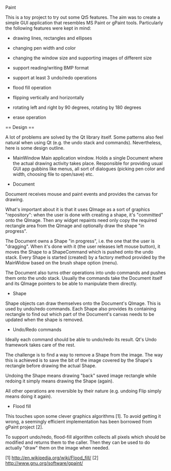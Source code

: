 Paint

This is a toy project to try out some Qt5 features.  The aim was to create a
simple GUI application that resembles MS Paint or gPaint tools.  Particularly
the following features were kept in mind:

* drawing lines, rectangles and ellipses

* changing pen width and color

* changing the window size and supporting images of different size

* support reading/writing BMP format

* support at least 3 undo/redo operations

* flood fill operation

* flipping vertically and horizontally

* rotating left and right by 90 degrees, rotating by 180 degrees

* erase operation


== Design ==

A lot of problems are solved by the Qt library itself.  Some patterns also feel
natural when using Qt (e.g. the undo stack and commands).  Nevertheless, here is
some design outline.

* MainWindow
Main application window.  Holds a single Document where the actual drawing
activity takes place.  Responsible for providing usual GUI app gubbins like
menus, all sort of dialogues (picking pen color and width, choosing file to
open/save) etc.

* Document

Document receives mouse and paint events and provides the canvas for drawing.

What's important about it is that it uses QImage as a sort of graphics
"repository":  when the user is done with creating a shape, it's "committed"
onto the QImage.  Then any widget repaints need only copy the required rectangle
area from the QImage and optionally draw the shape "in progress".

The Document owns a Shape "in progress", i.e. the one that the user is
"dragging".  When it's done with it (the user releases left mouse button), it
moves the Shape to a ShapeCommand which is pushed onto the undo stack.  Every
Shape is started (created) by a factory method provided by the MainWidow based
on the brush shape option (menu).

The Document also turns other operations into undo commands and pushes them onto
the undo stack.  Usually the commands take the Document itself and its QImage
pointers to be able to manipulate them directly.

* Shape

Shape objects can draw themselves onto the Document's QImage.  This is used
by undo/redo commands.  Each Shape also provides its containing rectangle to
find out which part of the Document's canvas needs to be updated when the shape
is removed.

* Undo/Redo commands

Ideally each command should be able to undo/redo its result.  Qt's Undo
framework takes care of the rest.

The challenge is to find a way to remove a Shape from the image.  The way this
is achieved is to save the bit of the image covered by the Shape's rectangle
before drawing the actual Shape.

Undoing the Shape means drawing "back" saved image rectangle while redoing it
simply means drawing the Shape (again).

All other operations are reversible by their nature (e.g. undoing Flip simply
means doing it again).

* Flood fill

This touches upon some clever graphics algorithms [1].  To avoid getting it
wrong, a seemingly efficient implementation has been borrowed from gPaint
project [2].

To support undo/redo, flood-fill algorithm collects all pixels which should be
modified and returns them to the caller.  Then they can be used to do actually
"draw" them on the image when needed.

[1] http://en.wikipedia.org/wiki/Flood_fill/
[2] http://www.gnu.org/software/gpaint/
